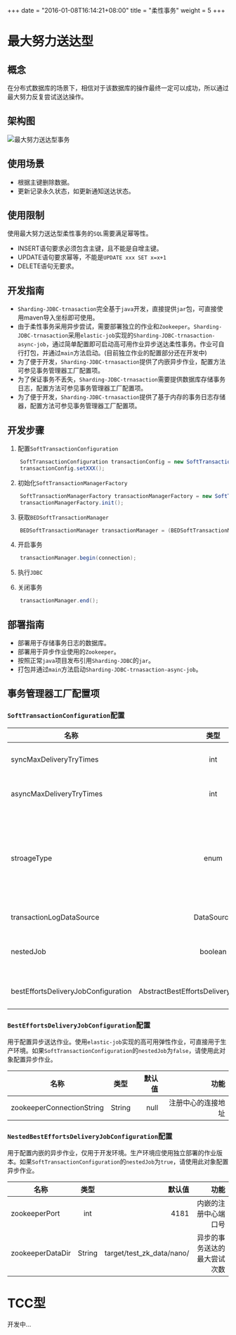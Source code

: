 +++
date = "2016-01-08T16:14:21+08:00"
title = "柔性事务"
weight = 5
+++
# 最大努力送达型

## 概念
在分布式数据库的场景下，相信对于该数据库的操作最终一定可以成功，所以通过最大努力反复尝试送达操作。

## 架构图
![最大努力送达型事务](../../img/architecture-soft-transaction-bed.png)

## 使用场景

* 根据主键删除数据。
* 更新记录永久状态，如更新通知送达状态。

## 使用限制
使用最大努力送达型柔性事务的`SQL`需要满足幂等性。

* INSERT语句要求必须包含主键，且不能是自增主键。
* UPDATE语句要求幂等，不能是`UPDATE xxx SET x=x+1`
* DELETE语句无要求。

## 开发指南
* `Sharding-JDBC-trnasaction`完全基于`java`开发，直接提供`jar`包，可直接使用maven导入坐标即可使用。
* 由于柔性事务采用异步尝试，需要部署独立的作业和`Zookeeper`。`Sharding-JDBC-trnasaction`采用`elastic-job`实现的`Sharding-JDBC-trnasaction-async-job`，通过简单配置即可启动高可用作业异步送达柔性事务。作业可自行打包，并通过`main`方法启动。(目前独立作业的配置部分还在开发中)
* 为了便于开发，`Sharding-JDBC-trnasaction`提供了内嵌异步作业，配置方法可参见事务管理器工厂配置项。
* 为了保证事务不丢失，`Sharding-JDBC-trnasaction`需要提供数据库存储事务日志，配置方法可参见事务管理器工厂配置项。
* 为了便于开发，`Sharding-JDBC-trnasaction`提供了基于内存的事务日志存储器，配置方法可参见事务管理器工厂配置项。

## 开发步骤
1. 配置`SoftTransactionConfiguration`
```java
    SoftTransactionConfiguration transactionConfig = new SoftTransactionConfiguration(dataSource);
    transactionConfig.setXXX();
```
2. 初始化`SoftTransactionManagerFactory`
```java
    SoftTransactionManagerFactory transactionManagerFactory = new SoftTransactionManagerFactory(transactionConfig);
    transactionManagerFactory.init();
```

3. 获取`BEDSoftTransactionManager`
```java
    BEDSoftTransactionManager transactionManager = (BEDSoftTransactionManager) transactionManagerFactory.getTransactionManager(SoftTransactionType.BestEffortsDelivery);
```

4. 开启事务
```java
    transactionManager.begin(connection);
```

5. 执行`JDBC`

6. 关闭事务
```java
    transactionManager.end();
```

## 部署指南
* 部署用于存储事务日志的数据库。
* 部署用于异步作业使用的`Zookeeper`。
* 按照正常`java`项目发布引用`Sharding-JDBC`的`jar`。
* 打包并通过`main`方法启动`Sharding-JDBC-trnasaction-async-job`。

## 事务管理器工厂配置项

### `SoftTransactionConfiguration`配置
| 名称                                | 类型                                       | 默认值     | 功能                                                             |
| ---------------------------------- |:------------------------------------------:| ---------:| ----------------------------------------------------------------:|
| syncMaxDeliveryTryTimes            | int                                        | 3         | 同步的事务送达的最大尝试次数                                         |
| asyncMaxDeliveryTryTimes           | int                                        | 3         | 异步的事务送达的最大尝试次数                                         |
| stroageType                        | enum                                       | DATABASE  | 事务日志存储类型。可选值: DATABASE, MEMORY。使用DATABASE类型将自动建表 |
| transactionLogDataSource           | DataSource                                 | null      | 存储事务日志的数据源                                                |
| nestedJob                          | boolean                                    | false     | 是否使用内嵌的作业处理异步事务送达                                    |
| bestEffortsDeliveryJobConfiguration| AbstractBestEffortsDeliveryJobConfiguration| null      | 最大努力送达型异步作业配置对象                                       |

### `BestEffortsDeliveryJobConfiguration`配置
用于配置异步送达作业。使用`elastic-job`实现的高可用弹性作业，可直接用于生产环境。如果`SoftTransactionConfiguration`的`nestedJob`为`false`，请使用此对象配置异步作业。

| 名称                                | 类型                        | 默认值     | 功能                                    |
| ---------------------------------- |:---------------------------:| ---------:| --------------------------------------:|
| zookeeperConnectionString          | String                      | null      | 注册中心的连接地址                        |


### `NestedBestEffortsDeliveryJobConfiguration`配置
用于配置内嵌的异步作业，仅用于开发环境。生产环境应使用独立部署的作业版本。如果`SoftTransactionConfiguration`的`nestedJob`为`true`，请使用此对象配置异步作业。

| 名称                                | 类型                        | 默认值                    | 功能                                    |
| ---------------------------------- |:---------------------------:| ------------------------:| --------------------------------------:|
| zookeeperPort                      | int                         | 4181                     | 内嵌的注册中心端口号                      |
| zookeeperDataDir                   | String                      | target/test_zk_data/nano/| 异步的事务送达的最大尝试次数               |


# TCC型
开发中...